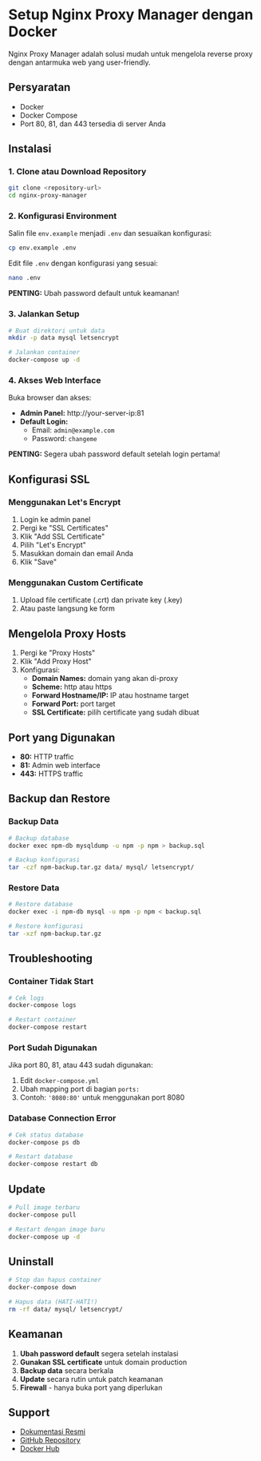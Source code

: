 # Setup Nginx Proxy Manager dengan Docker

Nginx Proxy Manager adalah solusi mudah untuk mengelola reverse proxy dengan antarmuka web yang user-friendly.

## Persyaratan

- Docker
- Docker Compose
- Port 80, 81, dan 443 tersedia di server Anda

## Instalasi

### 1. Clone atau Download Repository

```bash
git clone <repository-url>
cd nginx-proxy-manager
```

### 2. Konfigurasi Environment

Salin file `env.example` menjadi `.env` dan sesuaikan konfigurasi:

```bash
cp env.example .env
```

Edit file `.env` dengan konfigurasi yang sesuai:

```bash
nano .env
```

**PENTING:** Ubah password default untuk keamanan!

### 3. Jalankan Setup

```bash
# Buat direktori untuk data
mkdir -p data mysql letsencrypt

# Jalankan container
docker-compose up -d
```

### 4. Akses Web Interface

Buka browser dan akses:
- **Admin Panel:** http://your-server-ip:81
- **Default Login:**
  - Email: `admin@example.com`
  - Password: `changeme`

**PENTING:** Segera ubah password default setelah login pertama!

## Konfigurasi SSL

### Menggunakan Let's Encrypt

1. Login ke admin panel
2. Pergi ke "SSL Certificates"
3. Klik "Add SSL Certificate"
4. Pilih "Let's Encrypt"
5. Masukkan domain dan email Anda
6. Klik "Save"

### Menggunakan Custom Certificate

1. Upload file certificate (.crt) dan private key (.key)
2. Atau paste langsung ke form

## Mengelola Proxy Hosts

1. Pergi ke "Proxy Hosts"
2. Klik "Add Proxy Host"
3. Konfigurasi:
   - **Domain Names:** domain yang akan di-proxy
   - **Scheme:** http atau https
   - **Forward Hostname/IP:** IP atau hostname target
   - **Forward Port:** port target
   - **SSL Certificate:** pilih certificate yang sudah dibuat

## Port yang Digunakan

- **80:** HTTP traffic
- **81:** Admin web interface
- **443:** HTTPS traffic

## Backup dan Restore

### Backup Data

```bash
# Backup database
docker exec npm-db mysqldump -u npm -p npm > backup.sql

# Backup konfigurasi
tar -czf npm-backup.tar.gz data/ mysql/ letsencrypt/
```

### Restore Data

```bash
# Restore database
docker exec -i npm-db mysql -u npm -p npm < backup.sql

# Restore konfigurasi
tar -xzf npm-backup.tar.gz
```

## Troubleshooting

### Container Tidak Start

```bash
# Cek logs
docker-compose logs

# Restart container
docker-compose restart
```

### Port Sudah Digunakan

Jika port 80, 81, atau 443 sudah digunakan:

1. Edit `docker-compose.yml`
2. Ubah mapping port di bagian `ports:`
3. Contoh: `'8080:80'` untuk menggunakan port 8080

### Database Connection Error

```bash
# Cek status database
docker-compose ps db

# Restart database
docker-compose restart db
```

## Update

```bash
# Pull image terbaru
docker-compose pull

# Restart dengan image baru
docker-compose up -d
```

## Uninstall

```bash
# Stop dan hapus container
docker-compose down

# Hapus data (HATI-HATI!)
rm -rf data/ mysql/ letsencrypt/
```

## Keamanan

1. **Ubah password default** segera setelah instalasi
2. **Gunakan SSL certificate** untuk domain production
3. **Backup data** secara berkala
4. **Update** secara rutin untuk patch keamanan
5. **Firewall** - hanya buka port yang diperlukan

## Support

- [Dokumentasi Resmi](https://nginxproxymanager.com/)
- [GitHub Repository](https://github.com/NginxProxyManager/nginx-proxy-manager)
- [Docker Hub](https://hub.docker.com/r/jc21/nginx-proxy-manager)

